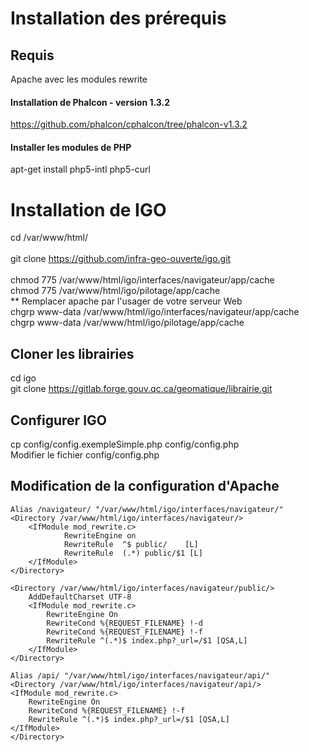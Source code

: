 # Installation des prérequis
## Requis 
Apache avec les modules rewrite <br />  

#### Installation de Phalcon - version 1.3.2
https://github.com/phalcon/cphalcon/tree/phalcon-v1.3.2


#### Installer les modules de PHP
apt-get install php5-intl php5-curl 


# Installation de IGO
cd /var/www/html/  <br />  
git clone https://github.com/infra-geo-ouverte/igo.git  <br />  
chmod 775 /var/www/html/igo/interfaces/navigateur/app/cache  <br />
chmod 775 /var/www/html/igo/pilotage/app/cache  <br />
** Remplacer apache par l'usager de votre serveur Web  <br />
chgrp www-data /var/www/html/igo/interfaces/navigateur/app/cache  <br />
chgrp www-data /var/www/html/igo/pilotage/app/cache  


## Cloner les librairies
cd igo <br /> 
git clone https://gitlab.forge.gouv.qc.ca/geomatique/librairie.git   


## Configurer IGO  
cp config/config.exempleSimple.php config/config.php  <br /> 
Modifier le fichier config/config.php


## Modification de la configuration d'Apache
```
Alias /navigateur/ "/var/www/html/igo/interfaces/navigateur/"
<Directory /var/www/html/igo/interfaces/navigateur/>
	<IfModule mod_rewrite.c>
	        RewriteEngine on
	        RewriteRule  ^$ public/    [L]
	        RewriteRule  (.*) public/$1 [L]
	</IfModule>
</Directory>

<Directory /var/www/html/igo/interfaces/navigateur/public/>
	AddDefaultCharset UTF-8
	<IfModule mod_rewrite.c>
	    RewriteEngine On
	    RewriteCond %{REQUEST_FILENAME} !-d
	    RewriteCond %{REQUEST_FILENAME} !-f
	    RewriteRule ^(.*)$ index.php?_url=/$1 [QSA,L]
	</IfModule>
</Directory>

Alias /api/ "/var/www/html/igo/interfaces/navigateur/api/"
<Directory /var/www/html/igo/interfaces/navigateur/api/>
<IfModule mod_rewrite.c>
    RewriteEngine On
    RewriteCond %{REQUEST_FILENAME} !-f
    RewriteRule ^(.*)$ index.php?_url=/$1 [QSA,L]
</IfModule>
</Directory>

```